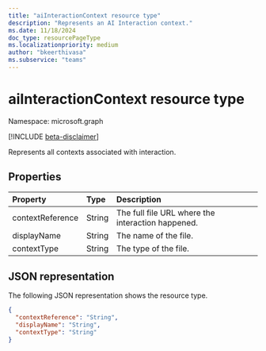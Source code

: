 ```yaml
---
title: "aiInteractionContext resource type"
description: "Represents an AI Interaction context."
ms.date: 11/18/2024
doc_type: resourcePageType
ms.localizationpriority: medium
author: "bkeerthivasa"
ms.subservice: "teams"
---
```


# aiInteractionContext resource type

Namespace: microsoft.graph

[!INCLUDE [beta-disclaimer](../../includes/beta-disclaimer.md)]

Represents all contexts associated with interaction.

## Properties

| Property   | Type | Description |
|:---------------|:--------|:----------|
| contextReference | String | The full file URL where the interaction happened. |
| displayName | String | The name of the file. |
| contextType | String | The type of the file. |

## JSON representation

The following JSON representation shows the resource type.

<!--{
  "blockType": "resource",
  "optionalProperties": [],
  "keyProperty": "id",
  "baseType": "microsoft.graph.entity",
  "@odata.type": "microsoft.graph.aiInteractionContext"
}-->

```json
{
  "contextReference": "String",
  "displayName": "String",
  "contextType": "String"
}
```
